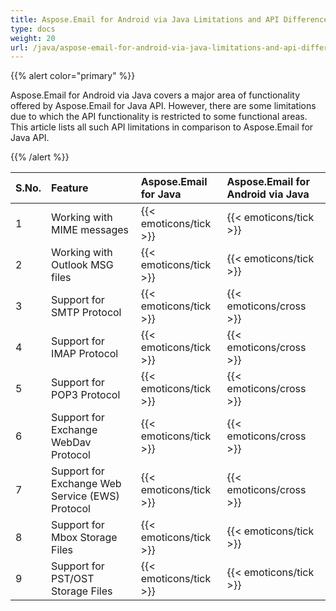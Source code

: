 ```yaml
---
title: Aspose.Email for Android via Java Limitations and API Differences
type: docs
weight: 20
url: /java/aspose-email-for-android-via-java-limitations-and-api-differences/
---
```


{{% alert color="primary" %}} 

Aspose.Email for Android via Java covers a major area of functionality offered by Aspose.Email for Java API. However, there are some limitations due to which the API functionality is restricted to some functional areas. This article lists all such API limitations in comparison to Aspose.Email for Java API.

{{% /alert %}} 

|**S.No.**|**Feature**|**Aspose.Email for Java**|**Aspose.Email for Android via Java**|
| :- | :- | :- | :- |
|1|Working with MIME messages|{{< emoticons/tick >}}|{{< emoticons/tick >}}|
|2|Working with Outlook MSG files|{{< emoticons/tick >}}|{{< emoticons/tick >}}|
|3|Support for SMTP Protocol|{{< emoticons/tick >}}|{{< emoticons/cross >}}|
|4|Support for IMAP Protocol|{{< emoticons/tick >}}|{{< emoticons/cross >}}|
|5|Support for POP3 Protocol|{{< emoticons/tick >}}|{{< emoticons/cross >}}|
|6|Support for Exchange WebDav Protocol|{{< emoticons/tick >}}|{{< emoticons/cross >}}|
|7|Support for Exchange Web Service (EWS) Protocol|{{< emoticons/tick >}}|{{< emoticons/cross >}}|
|8|Support for Mbox Storage Files|{{< emoticons/tick >}}|{{< emoticons/tick >}}|
|9|Support for PST/OST Storage Files|{{< emoticons/tick >}}|{{< emoticons/tick >}}|


